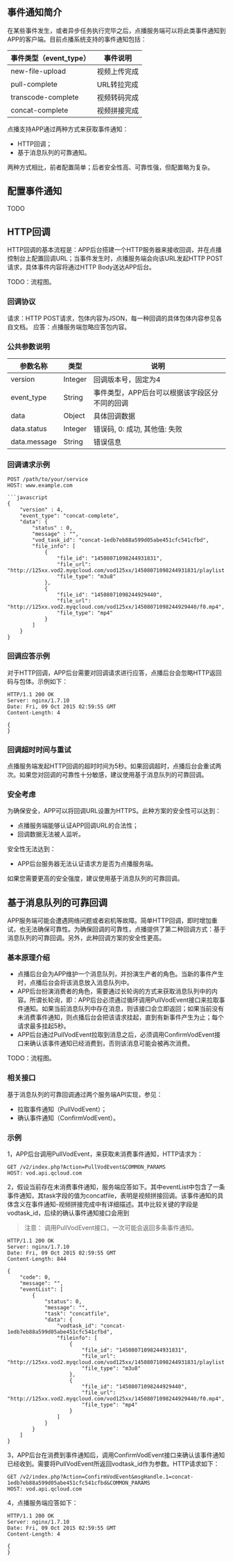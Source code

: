 ## 事件通知简介

在某些事件发生，或者异步任务执行完毕之后，点播服务端可以将此类事件通知到APP的客户端。目前点播系统支持的事件通知包括：

| 事件类型（event_type） | 事件说明 |
|---------|---------|
| new-file-upload | 视频上传完成 |
| pull-complete | URL转拉完成 |
| transcode-complete | 视频转码完成 |
| concat-complete | 视频拼接完成 |

点播支持APP通过两种方式来获取事件通知：

- HTTP回调；
- 基于消息队列的可靠通知。

两种方式相比，前者配置简单；后者安全性高、可靠性强，但配置略为复杂。

## 配置事件通知
TODO

## HTTP回调

HTTP回调的基本流程是：APP后台搭建一个HTTP服务器来接收回调，并在点播控制台上配置回调URL；当事件发生时，点播服务端会向该URL发起HTTP POST请求，具体事件内容将通过HTTP Body送达APP后台。

TODO：流程图。

### 回调协议
请求：HTTP POST请求，包体内容为JSON，每一种回调的具体包体内容参见各自文档。
应答：点播服务端忽略应答包内容。

### 公共参数说明

| 参数名称 | 类型 | 说明 |
|---------|---------|---------|
| version | Integer | 回调版本号，固定为4 |
| event_type | String | 事件类型，APP后台可以根据该字段区分不同的回调 |
| data | Object | 具体回调数据 |
| data.status | Integer | 错误码, 0: 成功, 其他值: 失败 |
| data.message | String | 错误信息  |

### 回调请求示例

```
POST /path/to/your/service
HOST: www.example.com

```javascript
{
    "version" : 4,
    "event_type": "concat-complete",
    "data": {
        "status" : 0,
        "message" : "",
        "vod_task_id": "concat-1edb7eb88a599d05abe451cfc541cfbd",
        "file_info": [
            {
                "file_id": "14508071098244931831",
                "file_url": "http://125xx.vod2.myqcloud.com/vod125xx/14508071098244931831/playlist.f6.m3u8",
                "file_type": "m3u8"
            },
            {
                "file_id": "14508071098244929440",
                "file_url": "http://125xx.vod2.myqcloud.com/vod125xx/14508071098244929440/f0.mp4",
                "file_type": "mp4"
            }
        ]
    }
}
```

### 回调应答示例

对于HTTP回调，APP后台需要对回调请求进行应答，点播后台会忽略HTTP返回码与包体。示例如下：

```
HTTP/1.1 200 OK
Server: nginx/1.7.10
Date: Fri, 09 Oct 2015 02:59:55 GMT
Content-Length: 4

{
}
```

### 回调超时时间与重试
点播服务端发起HTTP回调的超时时间为5秒。如果回调超时，点播后台会重试两次。如果您对回调的可靠性十分敏感，建议使用基于消息队列的可靠回调。

### 安全考虑
为确保安全，APP可以将回调URL设置为HTTPS。此种方案的安全性可以达到：
- 点播服务端能够认证APP回调URL的合法性；
- 回调数据无法被人监听。

安全性无法达到：
- APP后台服务器无法认证请求方是否为点播服务端。

如果您需要更高的安全强度，建议使用基于消息队列的可靠回调。

## 基于消息队列的可靠回调

APP服务端可能会遭遇网络问题或者宕机等故障。简单HTTP回调，即时增加重试，也无法确保可靠性。为确保回调的可靠性，点播提供了第二种回调方式：基于消息队列的可靠回调。另外，此种回调方案的安全性更高。

### 基本原理介绍

- 点播后台会为APP维护一个消息队列，并扮演生产者的角色。当新的事件产生时，点播后台会将该消息放入消息队列中。
- APP后台扮演消费者的角色，需要通过长轮询的方式来获取消息队列中的内容。所谓长轮询，即：APP后台必须通过循环调用PullVodEvent接口来拉取事件通知。如果当前消息队列中存在消息，则该接口会立即返回；如果当前没有未消费事件通知，则点播后台会把该请求挂起，直到有新事件产生为止；每个请求最多挂起5秒。
- APP后台通过PullVodEvent拉取到消息之后，必须调用ConfirmVodEvent接口来确认该事件通知已经消费到，否则该消息可能会被再次消费。

TODO：流程图。

### 相关接口
基于消息队列的可靠回调通过两个服务端API实现，参见：
- 拉取事件通知（PullVodEvent）；
- 确认事件通知（ConfirmVodEvent）。


### 示例

1，APP后台调用PullVodEvent，来获取未消费事件通知，HTTP请求为：

```
GET /v2/index.php?Action=PullVodEvent&COMMON_PARAMS
HOST: vod.api.qcloud.com
```

2，假设当前存在未消费事件通知，服务端应答如下。其中eventList中包含了一条事件通知，其task字段的值为concatfile，表明是视频拼接回调。该事件通知的具体含义在事件通知-视频拼接完成中有详细描述。其中比较关键的字段是vodtask_id，后续的确认事件通知接口会用到

> 注意：
> 调用PullVodEvent接口，一次可能会返回多条事件通知。

```
HTTP/1.1 200 OK
Server: nginx/1.7.10
Date: Fri, 09 Oct 2015 02:59:55 GMT
Content-Length: 844

{
    "code": 0,
    "message": "",
    "eventList": [
        {
            "status": 0,
            "message": "",
            "task": "concatfile",
            "data": {
                "vodtask_id": "concat-1edb7eb88a599d05abe451cfc541cfbd",
                "fileinfo": [
                    {
                        "file_id": "14508071098244931831",
                        "file_url": "http://125xx.vod2.myqcloud.com/vod125xx/14508071098244931831/playlist.f6.m3u8",
                        "file_type": "m3u8"
                    },
                    {
                        "file_id": "14508071098244929440",
                        "file_url": "http://125xx.vod2.myqcloud.com/vod125xx/14508071098244929440/f0.mp4",
                        "file_type": "mp4"
                    }
                ]
            }
        }
    ]
}
```

3，APP后台在消费到事件通知后，调用ConfirmVodEvent接口来确认该事件通知已经收到。需要将PullVodEvent所返回vodtask_id作为参数。HTTP请求如下：

```
GET /v2/index.php?Action=ConfirmVodEvent&msgHandle.1=concat-1edb7eb88a599d05abe451cfc541cfbd&COMMON_PARAMS
HOST: vod.api.qcloud.com
```

4，点播服务端应答如下：
```
HTTP/1.1 200 OK
Server: nginx/1.7.10
Date: Fri, 09 Oct 2015 02:59:55 GMT
Content-Length: 4

{
}
```
